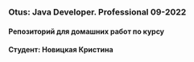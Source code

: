 <h3>Otus: Java Developer. Professional 09-2022</h3>
<h4>Репозиторий для домашних работ по курсу</h4> 
<h4>Студент: Новицкая Кристина</h4>
